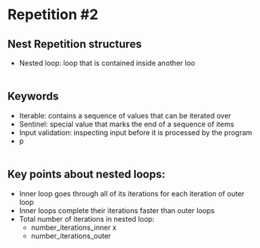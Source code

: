 # Repetition #2

## Nest Repetition structures
* Nested loop: loop that is contained inside another loo
 </br> </br>

## Keywords
* Iterable: contains a sequence of values that can be iterated over </br>
* Sentinel: special value that marks the end of a sequence of items </br>
* Input validation: inspecting input before it is processed by the program </br>
* p </br> </br>

## Key points about nested loops: </br>
- Inner loop goes through all of its iterations for each iteration of outer loop </br>
- Inner loops complete their iterations faster than outer loops </br>
- Total number of iterations in nested loop:   	 </br>
  - number_iterations_inner  x  </br> 
  - number_iterations_outer </br>
